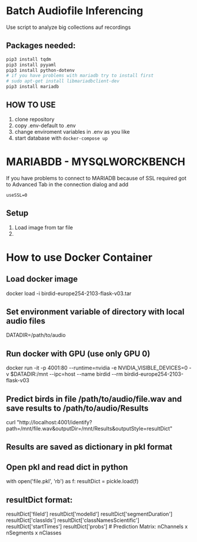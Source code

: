 # Batch Audiofile Inferencing
Use script to analyze big collections auf recordings

## Packages needed:
```bash
pip3 install tqdm
pip3 install pyyaml
pip3 install python-dotenv
# if you have problems with mariadb try to install first
# sudo apt-get install libmariadbclient-dev
pip3 install mariadb

```


## HOW TO USE
1. clone repository
2. copy .env-default to .env
3. change enviroment variables in .env as you like
4. start database with `docker-compose up`
   
# MARIABDB - MYSQLWORCKBENCH
If you have problems to connect to MARIADB because of SSL required 
got to Advanced Tab in the connection dialog and add
```
useSSL=0
```

## Setup
1. Load image from tar file 
2. 

# How to use Docker Container
## Load docker image
docker load -i birdid-europe254-2103-flask-v03.tar

## Set environment variable of directory with local audio files
DATADIR=/path/to/audio

## Run docker with GPU (use only GPU 0)
docker run -it -p 4001:80 --runtime=nvidia -e NVIDIA_VISIBLE_DEVICES=0 -v $DATADIR:/mnt --ipc=host --name birdid --rm birdid-europe254-2103-flask-v03


## Predict birds in file /path/to/audio/file.wav and save results to /path/to/audio/Results
curl "http://localhost:4001/identify?path=/mnt/file.wav&outputDir=/mnt/Results&outputStyle=resultDict"

## Results are saved as dictionary in pkl format
## Open pkl and read dict in python
with open('file.pkl', 'rb') as f:
    resultDict = pickle.load(f)
    
## resultDict format:
resultDict['fileId']
resultDict['modelId']
resultDict['segmentDuration']
resultDict['classIds']
resultDict['classNamesScientific']
resultDict['startTimes']
resultDict['probs']     # Prediction Matrix: nChannels x nSegments x nClasses
